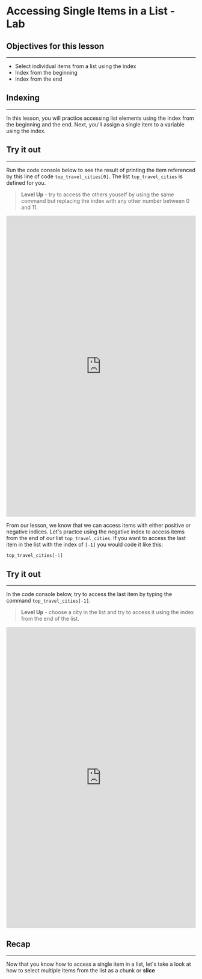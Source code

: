 
# Accessing Single Items in a List  - Lab

## Objectives for this lesson

***

* Select individual items from a list using the index
* Index from the beginning
* Index from the end

## Indexing

***

In this lesson, you will practice accessing list elements using the index from the beginning and the end. Next, you'll assign a single item to a variable using the index.


## Try it out

***

Run the code console below to see the result of printing the item referenced by this line of code `top_travel_cities[0]`. The list `top_travel_cities` is defined for you.
>**Level Up** - try to access the others youself by using the same command but replacing the index with any other number between 0 and 11. 

<iframe frameborder="0" width="100%" height="800" src="https://repl.it/@DSExperience/CitiesTry2?lite=true"></iframe>

From our lesson, we know that we can access items with either positive or negative indices.  Let's practce using the negative index to access items from the end of our list `top_travel_cities`. If you want to access the last item in the list with the index of `[-1]` you would code it like this:

```python
top_travel_cities[-1]
```

## Try it out

***

In the code console below, try to access the last item by typing the command `top_travel_cities[-1]`.  
>**Level Up** -  choose a city in the list and try to access it using the index from the end of the list.

<iframe frameborder="0" width="100%" height="800" src="https://repl.it/@DSExperience/CitiesTry2?lite=true"></iframe>

## Recap

***

Now that you know how to access a single item in a list, let's take a look at how to select multiple items from the list as a chunk or **slice**

